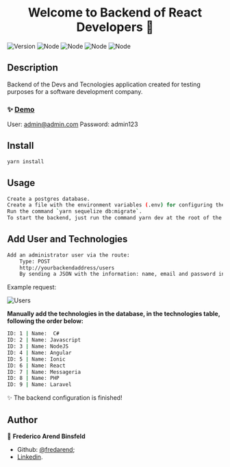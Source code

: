 <h1 align="center">Welcome to Backend of React Developers 👋</h1>
<p>
  <img alt="Version" src="https://img.shields.io/badge/version-1.0.0-blue.svg?cacheSeconds=2592000" /> <img alt="Node" src="https://img.shields.io/badge/node-v12.11.0-green" />  <img alt="Node" src="https://img.shields.io/badge/sequelize-v5.9.4-yellow" /> <img alt="Node" src="https://img.shields.io/badge/db-postgres-lightgrey" /> <img alt="Node" src="https://img.shields.io/badge/eslint-v5.16.0-red" />
</p>

## Description
Backend of the Devs and Tecnologies application created for testing purposes for a software development company.

### ✨ [Demo](https://reactdevelopers.fredericobinsfeld.com.br)
User: admin@admin.com
Password: admin123

## Install

```sh
yarn install
```

## Usage

```sh
Create a postgres database.
Create a file with the environment variables (.env) for configuring the database and application address, save it in the root folder. There is an .env.example file to take as a base.
Run the command `yarn sequelize db:migrate`.
To start the backend, just run the command yarn dev at the root of the application.
```

## Add User and Technologies

```sh
Add an administrator user via the route:
	Type: POST
	http://yourbackendaddress/users
	By sending a JSON with the information: name, email and password in the request body.
```
Example request:

<img alt="Users" src="https://i.ibb.co/fnYyhKD/Captura-de-tela-2020-09-28-220324.png" />

**Manually add the technologies in the database, in the technologies table, following the order below:**
```sh
ID: 1 | Name:  C#
ID: 2 | Name: Javascript
ID: 3 | Name: NodeJS
ID: 4 | Name: Angular
ID: 5 | Name: Ionic
ID: 6 | Name: React
ID: 7 | Name: Messageria
ID: 8 | Name: PHP
ID: 9 | Name: Laravel
```

✨ The backend configuration is finished!


## Author

👤 **Frederico Arend Binsfeld**

* Github: [@fredarend](https://github.com/fredarend);
* [Linkedin](https://www.linkedin.com/in/frederico-arend-binsfeld-5143396a/).
